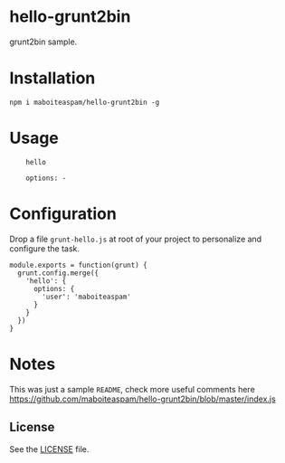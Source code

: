 # hello-grunt2bin

grunt2bin sample.

# Installation

```npm i maboiteaspam/hello-grunt2bin -g```

# Usage

```
    hello
    
    options: -
```

# Configuration

Drop a file `grunt-hello.js` at root of your project 
to personalize and configure the task.

```
module.exports = function(grunt) {
  grunt.config.merge({
    'hello': {
      options: {
        'user': 'maboiteaspam'
      }
    }
  })
}
```

# Notes

This was just a sample `README`, check more useful comments here
 https://github.com/maboiteaspam/hello-grunt2bin/blob/master/index.js


## License
See the [LICENSE](./LICENSE) file.
